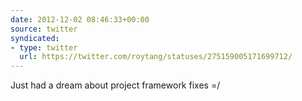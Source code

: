 ```yaml
---
date: 2012-12-02 08:46:33+00:00
source: twitter
syndicated:
- type: twitter
  url: https://twitter.com/roytang/statuses/275159005171699712/
---
```


Just had a dream about project framework fixes =/